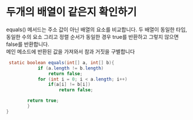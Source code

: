 # 두개의 배열이 같은지 확인하기

equals() 메서드는 주소 값이 아닌 배열의 요소를 비교합니다. 
두 배열이 동일한 타입, 동일한 수의 요소 
그리고 정렬 순서가 동일한 경우 true를 반환하고 그렇지 않으면 false를 반환합니다.<br>
메인 메소드에 반환된 값을 가져와서 참과 거짓을 구별합니다
```java
 static boolean equals(int[] a, int[] b){
            if (a.length != b.length)
                return false;
            for (int i = 0; i < a.length; i++)
                if(a[i] != b[i])
                    return false;

        return true;
        }
}
```
